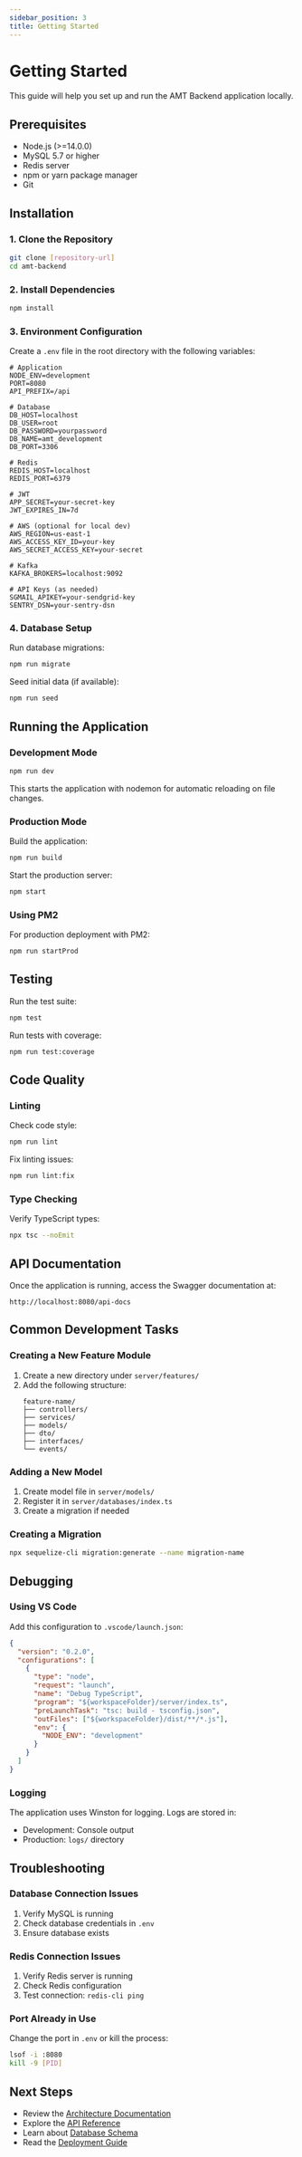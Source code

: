 ```yaml
---
sidebar_position: 3
title: Getting Started
---
```


# Getting Started

This guide will help you set up and run the AMT Backend application locally.

## Prerequisites

- Node.js (>=14.0.0)
- MySQL 5.7 or higher
- Redis server
- npm or yarn package manager
- Git

## Installation

### 1. Clone the Repository

```bash
git clone [repository-url]
cd amt-backend
```

### 2. Install Dependencies

```bash
npm install
```

### 3. Environment Configuration

Create a `.env` file in the root directory with the following variables:

```env
# Application
NODE_ENV=development
PORT=8080
API_PREFIX=/api

# Database
DB_HOST=localhost
DB_USER=root
DB_PASSWORD=yourpassword
DB_NAME=amt_development
DB_PORT=3306

# Redis
REDIS_HOST=localhost
REDIS_PORT=6379

# JWT
APP_SECRET=your-secret-key
JWT_EXPIRES_IN=7d

# AWS (optional for local dev)
AWS_REGION=us-east-1
AWS_ACCESS_KEY_ID=your-key
AWS_SECRET_ACCESS_KEY=your-secret

# Kafka
KAFKA_BROKERS=localhost:9092

# API Keys (as needed)
SGMAIL_APIKEY=your-sendgrid-key
SENTRY_DSN=your-sentry-dsn
```

### 4. Database Setup

Run database migrations:

```bash
npm run migrate
```

Seed initial data (if available):

```bash
npm run seed
```

## Running the Application

### Development Mode

```bash
npm run dev
```

This starts the application with nodemon for automatic reloading on file changes.

### Production Mode

Build the application:

```bash
npm run build
```

Start the production server:

```bash
npm start
```

### Using PM2

For production deployment with PM2:

```bash
npm run startProd
```

## Testing

Run the test suite:

```bash
npm test
```

Run tests with coverage:

```bash
npm run test:coverage
```

## Code Quality

### Linting

Check code style:

```bash
npm run lint
```

Fix linting issues:

```bash
npm run lint:fix
```

### Type Checking

Verify TypeScript types:

```bash
npx tsc --noEmit
```

## API Documentation

Once the application is running, access the Swagger documentation at:

```
http://localhost:8080/api-docs
```

## Common Development Tasks

### Creating a New Feature Module

1. Create a new directory under `server/features/`
2. Add the following structure:
   ```
   feature-name/
   ├── controllers/
   ├── services/
   ├── models/
   ├── dto/
   ├── interfaces/
   └── events/
   ```

### Adding a New Model

1. Create model file in `server/models/`
2. Register it in `server/databases/index.ts`
3. Create a migration if needed

### Creating a Migration

```bash
npx sequelize-cli migration:generate --name migration-name
```

## Debugging

### Using VS Code

Add this configuration to `.vscode/launch.json`:

```json
{
  "version": "0.2.0",
  "configurations": [
    {
      "type": "node",
      "request": "launch",
      "name": "Debug TypeScript",
      "program": "${workspaceFolder}/server/index.ts",
      "preLaunchTask": "tsc: build - tsconfig.json",
      "outFiles": ["${workspaceFolder}/dist/**/*.js"],
      "env": {
        "NODE_ENV": "development"
      }
    }
  ]
}
```

### Logging

The application uses Winston for logging. Logs are stored in:
- Development: Console output
- Production: `logs/` directory

## Troubleshooting

### Database Connection Issues

1. Verify MySQL is running
2. Check database credentials in `.env`
3. Ensure database exists

### Redis Connection Issues

1. Verify Redis server is running
2. Check Redis configuration
3. Test connection: `redis-cli ping`

### Port Already in Use

Change the port in `.env` or kill the process:

```bash
lsof -i :8080
kill -9 [PID]
```

## Next Steps

- Review the [Architecture Documentation](./architecture)
- Explore the [API Reference](./api-reference)
- Learn about [Database Schema](./database)
- Read the [Deployment Guide](./deployment)